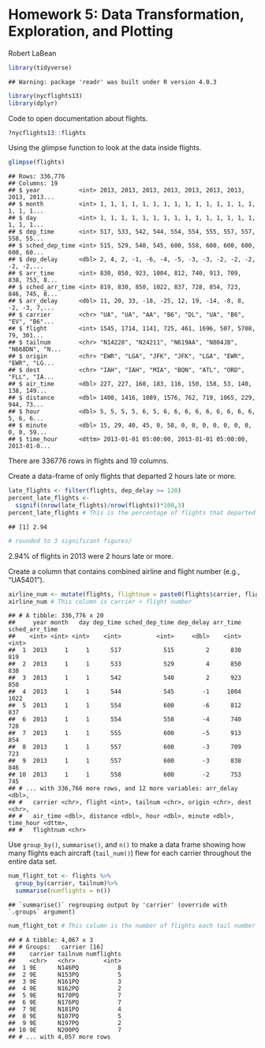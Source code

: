 Homework 5: Data Transformation, Exploration, and Plotting
================
Robert LaBean

``` r
library(tidyverse)
```

    ## Warning: package 'readr' was built under R version 4.0.3

``` r
library(nycflights13)
library(dplyr)
```

Code to open documentation about flights.

``` r
?nycflights13::flights
```

Using the glimpse function to look at the data inside flights.

``` r
glimpse(flights)
```

    ## Rows: 336,776
    ## Columns: 19
    ## $ year           <int> 2013, 2013, 2013, 2013, 2013, 2013, 2013, 2013, 2013...
    ## $ month          <int> 1, 1, 1, 1, 1, 1, 1, 1, 1, 1, 1, 1, 1, 1, 1, 1, 1, 1...
    ## $ day            <int> 1, 1, 1, 1, 1, 1, 1, 1, 1, 1, 1, 1, 1, 1, 1, 1, 1, 1...
    ## $ dep_time       <int> 517, 533, 542, 544, 554, 554, 555, 557, 557, 558, 55...
    ## $ sched_dep_time <int> 515, 529, 540, 545, 600, 558, 600, 600, 600, 600, 60...
    ## $ dep_delay      <dbl> 2, 4, 2, -1, -6, -4, -5, -3, -3, -2, -2, -2, -2, -2,...
    ## $ arr_time       <int> 830, 850, 923, 1004, 812, 740, 913, 709, 838, 753, 8...
    ## $ sched_arr_time <int> 819, 830, 850, 1022, 837, 728, 854, 723, 846, 745, 8...
    ## $ arr_delay      <dbl> 11, 20, 33, -18, -25, 12, 19, -14, -8, 8, -2, -3, 7,...
    ## $ carrier        <chr> "UA", "UA", "AA", "B6", "DL", "UA", "B6", "EV", "B6"...
    ## $ flight         <int> 1545, 1714, 1141, 725, 461, 1696, 507, 5708, 79, 301...
    ## $ tailnum        <chr> "N14228", "N24211", "N619AA", "N804JB", "N668DN", "N...
    ## $ origin         <chr> "EWR", "LGA", "JFK", "JFK", "LGA", "EWR", "EWR", "LG...
    ## $ dest           <chr> "IAH", "IAH", "MIA", "BQN", "ATL", "ORD", "FLL", "IA...
    ## $ air_time       <dbl> 227, 227, 160, 183, 116, 150, 158, 53, 140, 138, 149...
    ## $ distance       <dbl> 1400, 1416, 1089, 1576, 762, 719, 1065, 229, 944, 73...
    ## $ hour           <dbl> 5, 5, 5, 5, 6, 5, 6, 6, 6, 6, 6, 6, 6, 6, 6, 5, 6, 6...
    ## $ minute         <dbl> 15, 29, 40, 45, 0, 58, 0, 0, 0, 0, 0, 0, 0, 0, 0, 59...
    ## $ time_hour      <dttm> 2013-01-01 05:00:00, 2013-01-01 05:00:00, 2013-01-0...

There are 336776 rows in flights and 19 columns.

Create a data-frame of only flights that departed 2 hours late or more.

``` r
late_flights <- filter(flights, dep_delay >= 120) 
percent_late_flights <-
  signif((nrow(late_flights)/nrow(flights))*100,3)
percent_late_flights # This is the percentage of flights that departed 2 hours late or later,
```

    ## [1] 2.94

``` r
# rounded to 3 significant figures/
```

2.94% of flights in 2013 were 2 hours late or more.

Create a column that contains combined airline and flight number (e.g.,
“UA5401”).

``` r
airline_num <- mutate(flights, flightnum = paste0(flights$carrier, flights$flight))
airline_num # This column is carrier + flight number
```

    ## # A tibble: 336,776 x 20
    ##     year month   day dep_time sched_dep_time dep_delay arr_time sched_arr_time
    ##    <int> <int> <int>    <int>          <int>     <dbl>    <int>          <int>
    ##  1  2013     1     1      517            515         2      830            819
    ##  2  2013     1     1      533            529         4      850            830
    ##  3  2013     1     1      542            540         2      923            850
    ##  4  2013     1     1      544            545        -1     1004           1022
    ##  5  2013     1     1      554            600        -6      812            837
    ##  6  2013     1     1      554            558        -4      740            728
    ##  7  2013     1     1      555            600        -5      913            854
    ##  8  2013     1     1      557            600        -3      709            723
    ##  9  2013     1     1      557            600        -3      838            846
    ## 10  2013     1     1      558            600        -2      753            745
    ## # ... with 336,766 more rows, and 12 more variables: arr_delay <dbl>,
    ## #   carrier <chr>, flight <int>, tailnum <chr>, origin <chr>, dest <chr>,
    ## #   air_time <dbl>, distance <dbl>, hour <dbl>, minute <dbl>, time_hour <dttm>,
    ## #   flightnum <chr>

Use `group_by()`, `summarise()`, and `n()` to make a data frame showing
how many flights each aircraft (`tail_num()`) flew for each carrier
throughout the entire data set.

``` r
num_flight_tot <- flights %>%
  group_by(carrier, tailnum)%>%
  summarise(numflights = n())
```

    ## `summarise()` regrouping output by 'carrier' (override with `.groups` argument)

``` r
num_flight_tot # This column is the number of flights each tail number has flown for entire set of data
```

    ## # A tibble: 4,067 x 3
    ## # Groups:   carrier [16]
    ##    carrier tailnum numflights
    ##    <chr>   <chr>        <int>
    ##  1 9E      N146PQ           8
    ##  2 9E      N153PQ           5
    ##  3 9E      N161PQ           3
    ##  4 9E      N162PQ           2
    ##  5 9E      N170PQ           7
    ##  6 9E      N176PQ           7
    ##  7 9E      N181PQ           4
    ##  8 9E      N187PQ           5
    ##  9 9E      N197PQ           2
    ## 10 9E      N200PQ           7
    ## # ... with 4,057 more rows
